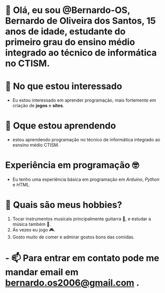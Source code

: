 #  👋  Olá, eu sou @Bernardo-OS, Bernardo de Oliveira dos Santos, 15 anos de idade, estudante do primeiro grau do ensino médio integrado ao técnico de informática no CTISM.

#  👀 No que estou interessado
- Eu estou interessado em aprender programação, mais fortemente em criação de **jogos** e **sites**.

#  🌱 Oque estou aprendendo 
- estou aprendendo programação no técnico de informática integrado ao esnsino médio CTISM.

#  Experiência em programação 🤓 
- Eu tenho uma experiência básica em programação em *Arduino*, *Python* e *HTML*.

#  🎨 Quais são meus hobbies? 
1. Tocar instrumentos musicais principalmente guitarra 🎸, e estudar a música também 🎼. 
2. Ás vezes eu jogo 🎮.
3. Gosto muito de comer e admirar gostos bons das comidas.

 #  - 📫 Para entrar em contato pode me mandar email em bernardo.os2006@gmail.com .
<!---
Bernardo-OS/Bernardo-OS is a ✨ special ✨ repository because its `README.md` (this file) appears on your GitHub profile.
You can click the Preview link to take a look at your changes.
--->
